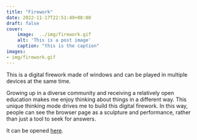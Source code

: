 ```yaml
---
title: "Firework"
date: 2022-11-17T22:51:49+08:00
draft: false
cover:
    image:  ../img/firework.gif
    alt: 'This is a post image'
    caption: "this is the caption"
images:
- img/firework.gif
---
```

This is a digital firework made of windows and can be played in multiple devices at the same time.

Growing up in a diverse community and receiving a relatively open education makes me enjoy thinking about things in a different way. This unique thinking mode drives me to build this digital firework. In this way, people can see the browser page as a sculpture and performance, rather than just a tool to seek for answers.

It can be opened [here](https://lindashao1220.github.io/abc2022/projectA/).